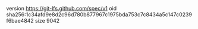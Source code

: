 version https://git-lfs.github.com/spec/v1
oid sha256:1c34afd9e8d2c96d780b877967c1975bda753c7c8434a5c147c0239f6bae4842
size 9042
